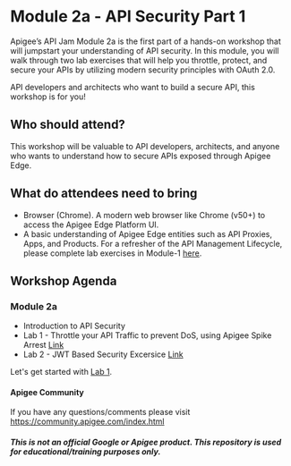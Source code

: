 # Module 2a - API Security Part 1
Apigee’s API Jam Module 2a is the first part of a hands-on workshop that will jumpstart your understanding of API security. In this module, you will walk through two lab exercises that will help you throttle, protect, and secure your APIs by utilizing modern security principles with OAuth 2.0. 

API developers and architects who want to build a secure API, this workshop is for you!

## Who should attend?
This workshop will be valuable to API developers, architects, and anyone who wants to understand how to secure APIs exposed through Apigee Edge.

## What do attendees need to bring
- Browser (Chrome). A modern web browser like Chrome (v50+) to access the Apigee Edge Platform UI.
- A basic understanding of Apigee Edge entities such as API Proxies, Apps, and Products. For a refresher of the API Management Lifecycle, please complete lab exercises in Module-1 [here](../Module-1).

## Workshop Agenda

### Module 2a
* Introduction to API Security
* Lab 1 - Throttle your API Traffic to prevent DoS, using Apigee Spike Arrest [Link](./Labs/Lab%201)
* Lab 2 - JWT Based Security Excersice [Link](./Labs/Lab%202)

Let's get started with [Lab 1](./Labs/Lab%201).

#### Apigee Community 
If you have any questions/comments please visit https://community.apigee.com/index.html

##### This is not an official Google or Apigee product. This repository is used for educational/training purposes only.
